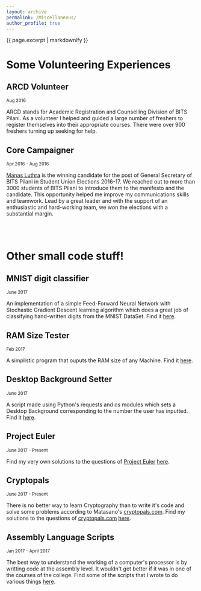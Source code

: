 ```yaml
---
layout: archive
permalink: /Miscellaneous/
author_profile: true
---
```


{{ page.excerpt | markdownify }}

# Some Volunteering Experiences

## ARCD Volunteer
<small>Aug 2016</small>

<p>ARCD stands for Academic Registration and Counselling Division of BITS Pilani. As a volunteer I helped and guided a large number of freshers to register themselves into their appropriate courses. There were over 900 freshers turning up seeking for help.</p>

## Core Campaigner
<small>Apr 2016 - Aug 2016</small>

<p><a href="https://in.linkedin.com/in/manasluthra">Manas Luthra</a> is the winning candidate for the post of General Secretary of BITS Pilani in Student Union Elections 2016-17. We reached out to more than 3000 students of BITS Pilani to introduce them to the manifesto and the candidate. This opportunity helped me improve my communications skills and teamwork. Lead by a great leader and with the support of an enthusiastic and hard-working team, we won the elections with a substantial margin.</p>

<br><br>
# Other small code stuff!

## MNIST digit classifier
<small>June 2017</small>

<p>An implementation of a simple Feed-Forward Neural Network with Stochastic Gradient Descent learning algorithm which does a great job of classifying hand-written digits from the MNIST DataSet. Find it <a href="https://github.com/jbnerd/MNIST_classifier">here</a>.</p>

## RAM Size Tester
<small>Feb 2017</small>

<p>A simplistic program that ouputs the RAM size of any Machine. Find it <a href="https://github.com/jbnerd/Random_Codes/tree/master/RAM_size_tester">here</a>.</p>

## Desktop Background Setter
<small>June 2017</small>

<p>A script made using Python's requests and os modules which sets a Desktop Background corresponding to the number the user has inputted. Find it <a href="https://github.com/jbnerd/Random_Codes/tree/master/Desktop_Background_Setter">here</a>.</p>

## Project Euler
<small>June 2017 - Present</small>

<p>Find my very own solutions to the questions of <a href="https://projecteuler.net/">Project Euler</a> <a href="https://github.com/jbnerd/competitive_coding/tree/master/Project%20Euler">here</a>.</p>

## Cryptopals
<small>June 2017 - Present</small>

<p>There is no better way to learn Cryptography than to write it's code and solve some problems according to Matasano's <a href="https://cryptopals.com">cryptopals.com</a>. Find my solutions to the questions of <a href="https://cryptopals.com">cryptopals.com</a> <a href="https://github.com/jbnerd/cryptopals">here</a>.</p>

## Assembly Language Scripts
<small>Jan 2017 - April 2017</small>

<p>The best way to understand the working of a computer's processor is by writting code at the assembly level. It wouldn't get better if it was in one of the courses of the college. Find some of the scripts that I wrote to do various things <a href="https://github.com/jbnerd/Micro-Proc_ASM_codes">here</a>.</p>